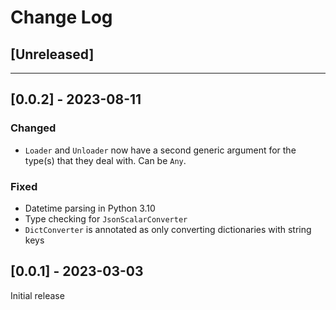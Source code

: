 # Change Log

## [Unreleased]

---

## [0.0.2] - 2023-08-11

### Changed
- `Loader` and `Unloader` now have a second generic argument for the type(s) that they deal with. Can be `Any`.
 
### Fixed
- Datetime parsing in Python 3.10
- Type checking for `JsonScalarConverter`
- `DictConverter` is annotated as only converting dictionaries with string keys

## [0.0.1] - 2023-03-03

Initial release
